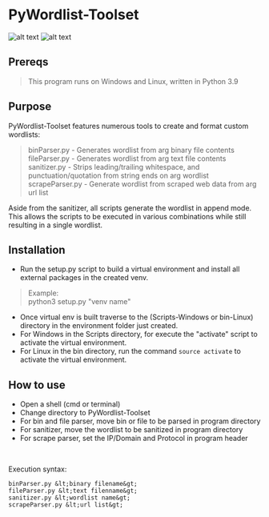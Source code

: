 # PyWordlist-Toolset
![alt text](https://github.com/ngimb64/PyWordlist-Toolset/blob/main/ScrapeParser.gif?raw=true)
![alt text](https://github.com/ngimb64/PyWordlist-Toolset/blob/main/BinParser.png?raw=true)

## Prereqs
> This program runs on Windows and Linux, written in Python 3.9

## Purpose
PyWordlist-Toolset features numerous tools to create and format custom wordlists: 

> binParser.py  -  Generates wordlist from arg binary file contents<br>
> fileParser.py  -  Generates wordlist from arg text file contents<br>
> sanitizer.py  -  Strips leading/trailing whitespace, and punctuation/quotation from string ends on arg wordlist<br>
> scrapeParser.py  -  Generate wordlist from scraped web data from arg url list

Aside from the sanitizer, all scripts generate the wordlist in append mode.<br>
This allows the scripts to be executed in various combinations while still resulting in a single wordlist.

## Installation
- Run the setup.py script to build a virtual environment and install all external packages in the created venv.

> Example:<br>
> python3 setup.py "venv name"

- Once virtual env is built traverse to the (Scripts-Windows or bin-Linux) directory in the environment folder just created.
- For Windows in the Scripts directory, for execute the "activate" script to activate the virtual environment.
- For Linux in the bin directory, run the command `source activate` to activate the virtual environment.

## How to use
- Open a shell (cmd or terminal)
- Change directory to PyWordlist-Toolset
- For bin and file parser, move bin or file to be parsed in program directory
- For sanitizer, move the wordlist to be sanitized in program directory
- For scrape parser, set the IP/Domain and Protocol in program header<br>
<br>

Execution syntax:<br>

`binParser.py &lt;binary filename&gt;`<br>
`fileParser.py &lt;text filenname&gt;`<br>
`sanitizer.py &lt;wordlist name&gt;`<br>
`scrapeParser.py &lt;url list&gt;`
